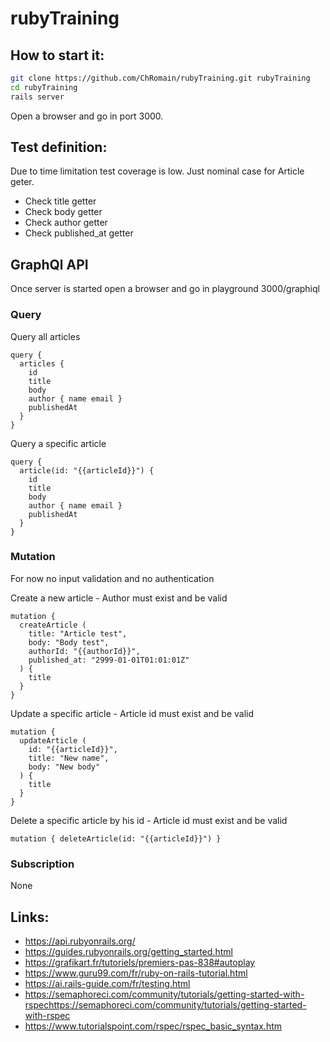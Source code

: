 # rubyTraining

## How to start it:
```sh
git clone https://github.com/ChRomain/rubyTraining.git rubyTraining
cd rubyTraining
rails server
```
Open a browser and go in port 3000.

## Test definition:
Due to time limitation test coverage is low. Just nominal case for Article geter.
* Check title getter
* Check body getter
* Check author getter
* Check published_at getter

## GraphQl API
Once server is started open a browser and go in playground 3000/graphiql
### Query
Query all articles
```
query {
  articles {
    id
    title
    body
    author { name email }
    publishedAt
  }
}
```

Query a specific article
```
query {
  article(id: "{{articleId}}") {
    id
    title
    body
    author { name email }
    publishedAt
  }
}
```

### Mutation
For now no input validation and no authentication

Create a new article - Author must exist and be valid
```
mutation {
  createArticle (
    title: "Article test",
    body: "Body test",
    authorId: "{{authorId}}",
    published_at: "2999-01-01T01:01:01Z"
  ) {
    title
  }
}
```

Update a specific article - Article id must exist and be valid
```
mutation {
  updateArticle (
    id: "{{articleId}}",
    title: "New name",
    body: "New body"
  ) {
    title
  }
}
```

Delete a specific article by his id - Article id must exist and be valid
```
mutation { deleteArticle(id: "{{articleId}}") }
```


### Subscription
None

## Links:
* https://api.rubyonrails.org/
* https://guides.rubyonrails.org/getting_started.html
* https://grafikart.fr/tutoriels/premiers-pas-838#autoplay
* https://www.guru99.com/fr/ruby-on-rails-tutorial.html
* https://ai.rails-guide.com/fr/testing.html
* https://semaphoreci.com/community/tutorials/getting-started-with-rspechttps://semaphoreci.com/community/tutorials/getting-started-with-rspec
* https://www.tutorialspoint.com/rspec/rspec_basic_syntax.htm
